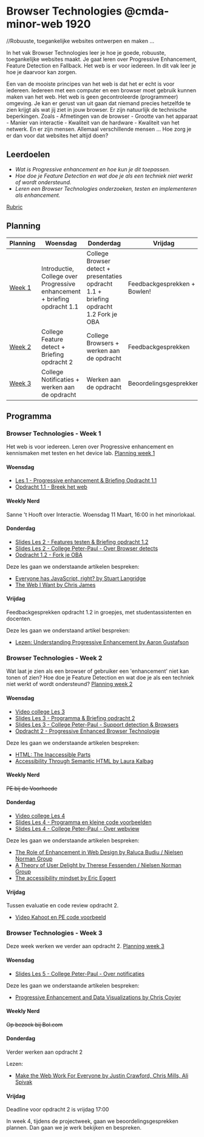 # Browser Technologies @cmda-minor-web 1920
//Robuuste, toegankelijke websites ontwerpen en maken …

In het vak Browser Technologies leer je hoe je goede, robuuste, toegankelijke websites maakt. Je gaat leren over Progressive Enhancement, Feature Detection en Fallback. Het web is er voor iedereen. In dit vak leer je hoe je daarvoor kan zorgen.

Een van de mooiste principes van het web is dat het er echt is voor iedereen. Iedereen met een computer en een browser moet gebruik kunnen maken van het web. Het web is geen gecontroleerde (programmeer) omgeving. Je kan er gerust van uit gaan dat niemand precies hetzelfde te zien krijgt als wat jij ziet in jouw browser. Er zijn natuurlijk de technische beperkingen. Zoals - Afmetingen van de browser - Grootte van het apparaat - Manier van interactie - Kwaliteit van de hardware - Kwaliteit van het netwerk. En er zijn mensen. Allemaal verschillende mensen ... Hoe zorg je er dan voor dat websites het altijd doen?

## Leerdoelen
- _Wat is Progressive enhancement en hoe kun je dit toepassen._
- _Hoe doe je Feature Detection en wat doe je als een techniek niet werkt of wordt ondersteund._
- _Leren een Browser Technologies onderzoeken, testen en implementeren als enhancement._

[Rubric](https://docs.google.com/spreadsheets/d/1MV3BWwwg_Zz1n-S_qOM4iSm4gA4M6g0xAxGacyaPuac/edit?usp=sharing)

## Planning

| Planning  | Woensdag  |  Donderdag | Vrijdag  |
|---|---|---|---|
| <a href=#week-1>Week 1</a>  | Introductie, College over Progressive enhancement + briefing opdracht 1.1 | College Browser detect + presentaties opdracht 1.1 + briefing opdracht 1.2 Fork je OBA  | Feedbackgesprekken + Bowlen! |
| <a href=#week-2>Week 2</a>  | College Feature detect + Briefing opdracht 2  | College Browsers + werken aan de opdracht | Feedbackgesprekken  |
| <a href=#week-3>Week 3</a>  | College Notificaties + werken aan de opdracht  |  Werken aan de opdracht | Beoordelingsgesprekken  |



## Programma

### Browser Technologies - Week 1
Het web is voor iedereen. Leren over Progressive enhancement en kennismaken met testen en het device lab. [Planning week 1](./slides/Week1.png)

#### Woensdag
- [Les 1 - Progressive enhancement & Briefing Opdracht 1.1](./slides/BT1920%20College%20Les1%20-%20Progressive%20Enhancement.pdf)
- [Opdracht 1.1 - Breek het web](Opdracht1.1.md)

#### Weekly Nerd
Sanne 't Hooft over Interactie. Woensdag 11 Maart, 16:00 in het minorlokaal.

#### Donderdag
- [Slides Les 2 - Features testen & Briefing opdracht 1.2](./slides/BT1920%20College%20Les2%20-%20Progressive%20Enhancement.pdf)
- [Slides Les 2 - College Peter-Paul - Over Browser detects](https://quirksmode.org/presentations/HvA-1920/browserdetect.pdf)
- [Opdracht 1.2 - Fork je OBA](Opdracht1.2.md)

Deze les gaan we onderstaande artikelen bespreken:
- [Everyone has JavaScript, right? by Stuart Langridge](https://kryogenix.org/code/browser/everyonehasjs.html)
- [The Web I Want by Chris James](https://dev.to/quii/the-web-i-want-43o)


#### Vrijdag
Feedbackgesprekken opdracht 1.2 in groepjes, met studentassistenten en docenten.

Deze les gaan we onderstaand artikel bespreken:
- [Lezen: Understanding Progressive Enhancement by Aaron Gustafson](https://alistapart.com/article/understandingprogressiveenhancement)





### Browser Technologies - Week 2
Wat laat je zien als een browser of gebruiker een 'enhancement' niet kan tonen of zien? Hoe doe je Feature Detection en wat doe je als een techniek niet werkt of wordt ondersteund? [Planning week 2](./slides/Week2.png)

#### Woensdag
- [Video college Les 3](https://bongo-eu.youseeu.com/spa/external-player/37121/fc630f072e55ffcae4a16e905ff8ac90/)
- [Slides Les 3 - Programma & Briefing opdracht 2](./slides/BT1920%20College%20Les3%20-%20Feature%20Detection.pdf)
- [Slides Les 3 - College Peter-Paul - Support detection & Browsers](https://quirksmode.org/presentations/HvA-1920/browsers.pdf)
- [Opdracht 2 - Progressive Enhanced Browser Technologie](Opdracht2.md)

Deze les gaan we onderstaande artikelen bespreken:
- [HTML: The Inaccessible Parts](https://daverupert.com/2020/02/html-the-inaccessible-parts/)
- [Accessibility Through Semantic HTML by Laura Kalbag](https://24ways.org/2017/accessibility-through-semantic-html/)


#### Weekly Nerd
<del>PE bij de Voorhoede</del>


#### Donderdag
- [Video college Les 4](https://bongo-eu.youseeu.com/spa/external-player/38522/796bd4f0384f243fa4183cde51484fe4/)
- [Slides Les 4 - Programma en kleine code voorbeelden](./slides/BT1920%20College%20Les4%20-%20Feature%20Detection.pdf)
- [Slides Les 4 - College Peter-Paul - Over webview]()

Deze les gaan we onderstaande artikelen bespreken:
- [The Role of Enhancement in Web Design by Raluca Budiu / Nielsen Norman Group](https://www.nngroup.com/articles/enhancement/)
- [A Theory of User Delight by Therese Fessenden / Nielsen Norman Group](https://www.nngroup.com/articles/theory-user-delight/)
- [The accessibility mindset by Eric Eggert](https://24ways.org/2015/the-accessibility-mindset/)



#### Vrijdag
Tussen evaluatie en code review opdracht 2.
- [Video Kahoot en PE code voorbeeld](https://bongo-eu.youseeu.com/spa/external-player/39948/711032d92ad245b2c72e352f364fcab5/)




### Browser Technologies - Week 3
Deze week werken we verder aan opdracht 2. [Planning week 3](./slides/Week3.png)


#### Woensdag
- [Slides Les 5 - College Peter-Paul - Over notificaties]()

Deze les gaan we onderstaande artikelen bespreken:
- [Progressive Enhancement and Data Visualizations by Chris Coyier](https://css-tricks.com/progressive-enhancement-data-visualizations/)



#### Weekly Nerd
<del>Op bezoek bij Bol.com</del>


#### Donderdag
Verder werken aan opdracht 2

Lezen:
- [Make the Web Work For Everyone by Justin Crawford, Chris Mills, Ali Spivak](https://hacks.mozilla.org/2016/07/make-the-web-work-for-everyone/)

#### Vrijdag
Deadline voor opdracht 2 is vrijdag 17:00

In week 4, tijdens de projectweek, gaan we beoordelingsgesprekken plannen. Dan gaan we je werk bekijken en bespreken. 


















<!-- Add a link to your live demo in Github Pages 🌐-->

<!-- ☝️ replace this description with a description of your own work -->

<!-- replace the code in the /docs folder with your own, so you can showcase your work with GitHub Pages 🌍 -->

<!-- Add a nice poster image here at the end of the week, showing off your shiny frontend 📸 -->

<!-- Maybe a table of contents here? 📚 -->

<!-- How about a section that describes how to install this project? 🤓 -->

<!-- ...but how does one use this project? What are its features 🤔 -->

<!-- Maybe a checklist of done stuff and stuff still on your wishlist? ✅ -->

<!-- How about a license here? 📜 (or is it a licence?) 🤷 -->
